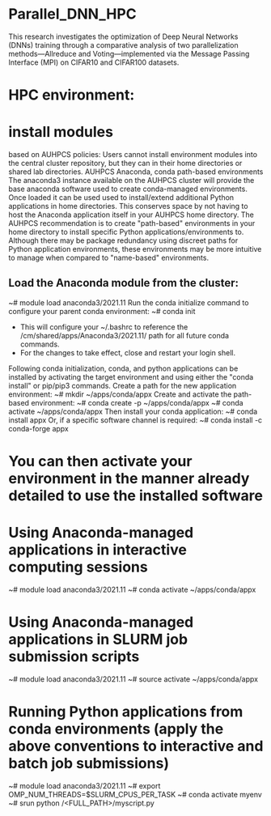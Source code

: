 # Parallel_DNN_HPC
This research investigates the optimization of Deep Neural Networks (DNNs) training through a comparative analysis of two parallelization methods—Allreduce and Voting—implemented via the Message Passing Interface (MPI) on CIFAR10 and CIFAR100 datasets. 

# HPC environment:
# install modules 
based on AUHPCS policies: Users cannot install environment modules into the central cluster repository, but they can in their home directories or shared lab directories.
AUHPCS Anaconda, conda path-based environments
The anaconda3 instance available on the AUHPCS cluster will provide the base anaconda software used to create conda-managed environments. Once loaded it can be used used to install/extend additional Python applications in home directories.
This conserves space by not having to host the Anaconda application itself in your AUHPCS home directory.
The AUHPCS recommendation is to create "path-based" environments in your home directory to install specific Python applications/environments to. Although there may be package redundancy using discreet paths for Python application environments, these environments may be more intuitive to manage when compared to "name-based" environments.

## Load the Anaconda module from the cluster:
~# module load anaconda3/2021.11
Run the conda initialize command to configure your parent conda environment:
~# conda init
- This will configure your ~/.bashrc to reference the /cm/shared/apps/Anaconda3/2021.11/ path for all future conda commands.
- For the changes to take effect, close and restart your login shell.

Following conda initialization, conda, and python applications can be installed by activating the target environment and using either the "conda install" or pip/pip3 commands.
Create a path for the new application environment:
~# mkdir ~/apps/conda/appx
Create and activate the path-based environment:
~# conda create -p ~/apps/conda/appx
~# conda activate ~/apps/conda/appx
Then install your conda application:
~# conda install appx
Or, if a specific software channel is required:
~# conda install -c conda-forge appx
# You can then activate your environment in the manner already detailed to use the installed software
# Using Anaconda-managed applications in interactive computing sessions
~# module load anaconda3/2021.11
~# conda activate ~/apps/conda/appx
# Using Anaconda-managed applications in SLURM job submission scripts
~# module load anaconda3/2021.11
~# source activate ~/apps/conda/appx

# Running Python applications from conda environments (apply the above conventions to interactive and batch job submissions)
~# module load anaconda3/2021.11
~# export OMP_NUM_THREADS=$SLURM_CPUS_PER_TASK
~# conda activate myenv
~# srun python /<FULL_PATH>/myscript.py

 
